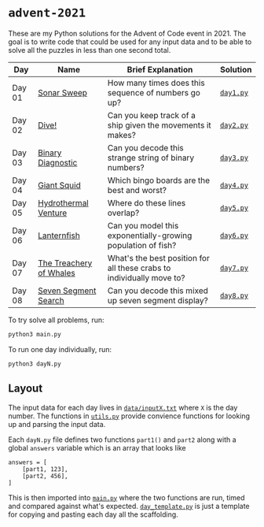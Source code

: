 # `advent-2021`
These are my Python solutions for the Advent of Code event in 2021. The goal is to write code that could be used for any input data and to be able to solve all the puzzles in less than one second total.

|Day|Name|Brief Explanation|Solution|
|-|-|-|-|
|Day 01|[Sonar Sweep](https://adventofcode.com/2021/day/1)|How many times does this sequence of numbers go up?|[`day1.py`](./day1.py)|
|Day 02|[Dive!](https://adventofcode.com/2021/day/2)|Can you keep track of a ship given the movements it makes?|[`day2.py`](./day2.py)|
|Day 03|[Binary Diagnostic](https://adventofcode.com/2021/day/3)|Can you decode this strange string of binary numbers?|[`day3.py`](./day3.py)|
|Day 04|[Giant Squid](https://adventofcode.com/2021/day/4)|Which bingo boards are the best and worst?|[`day4.py`](./day4.py)|
|Day 05|[Hydrothermal Venture](https://adventofcode.com/2021/day/5)|Where do these lines overlap?|[`day5.py`](./day5.py)|
|Day 06|[Lanternfish](https://adventofcode.com/2021/day/6)|Can you model this exponentially-growing population of fish?|[`day6.py`](./day6.py)|
|Day 07|[The Treachery of Whales](https://adventofcode.com/2021/day/7)|What's the best position for all these crabs to individually move to?|[`day7.py`](./day7.py)|
|Day 08|[Seven Segment Search](https://adventofcode.com/2021/day/8)|Can you decode this mixed up seven segment display?|[`day8.py`](./day8.py)|

To try solve all problems, run:

```py
python3 main.py
```

To run one day individually, run:

```py
python3 dayN.py
```

## Layout
The input data for each day lives in [`data/inputX.txt`](./data) where `X` is the day number. The functions in [`utils.py`](./utils.py) provide convience functions for looking up and parsing the input data.

Each `dayN.py` file defines two functions `part1()` and `part2` along with a global `answers` variable which is an array that looks like

```
answers = [
    [part1, 123],
    [part2, 456],
]
```

This is then imported into [`main.py`](main.py) where the two functions are run, timed and compared against what's expected. [`day_template.py`](day_template.py) is just a template for copying and pasting each day all the scaffolding.